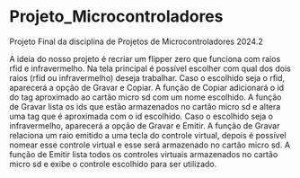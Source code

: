 # Projeto_Microcontroladores
Projeto Final da disciplina de Projetos de Microcontroladores 2024.2


A ideia do nosso projeto é recriar um flipper zero que funciona com raios rfid e infravermelho.
Na tela principal é possível escolher com qual dos dois raios (rfid ou infravermelho) deseja trabalhar.
Caso o escolhido seja o rfid, aparecerá a opção de Gravar e Copiar. A função de Copiar adicionará o id do tag aproximado ao cartão micro sd com um nome escolhido. A função de Gravar lista os ids que estão armazenados no cartão micro sd e altera uma tag que é aproximada com o id escolhido.
Caso o escolhido seja o infravermelho, aparecerá a opção de Gravar e Emitir. A função de Gravar relaciona um raio emitido a uma tecla do controle virtual, depois é possível nomear esse controle virtual e esse será armazenado no cartão micro sd. A função de Emitir lista todos os controles virtuais armazenados no cartão micro sd e exibe o controle escolhido para ser utilizado.
